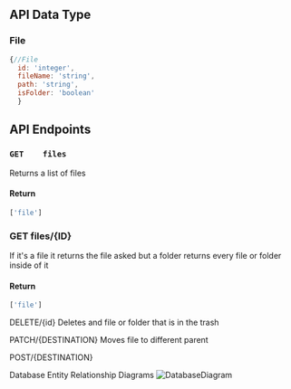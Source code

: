 ## API Data Type
### File
```javascript
{//File
  id: 'integer',
  fileName: 'string',
  path: 'string',
  isFolder: 'boolean'
  }
```


## API Endpoints

### `GET    files` 
Returns a list of files

#### Return
```javascript
['file']
```

### GET   files/{ID} 
If it's a file it returns the file asked but a folder returns every file or folder inside of it

#### Return
```javascript
['file']
```

DELETE/{id} Deletes and file or folder that is in the trash

PATCH/{DESTINATION} Moves file to different parent

POST/{DESTINATION}

Database Entity Relationship Diagrams
![DatabaseDiagram](https://user-images.githubusercontent.com/10840988/61665895-d1b94880-ac9b-11e9-8e8e-7792f07196a8.png)
